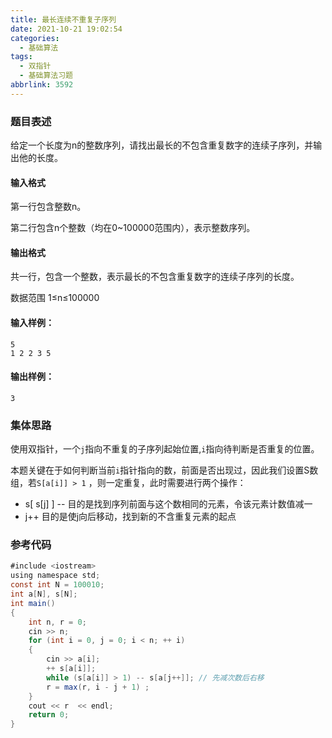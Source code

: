 ```yaml
---
title: 最长连续不重复子序列
date: 2021-10-21 19:02:54
categories:
  - 基础算法
tags:
  - 双指针
  - 基础算法习题
abbrlink: 3592
---
```


### 题目表述

给定一个长度为n的整数序列，请找出最长的不包含重复数字的连续子序列，并输出他的长度。<!-- more -->

#### 输入格式

第一行包含整数n。

第二行包含n个整数（均在0~100000范围内），表示整数序列。

#### 输出格式

共一行，包含一个整数，表示最长的不包含重复数字的连续子序列的长度。

数据范围   1≤n≤100000

#### 输入样例：

```undefined
5
1 2 2 3 5
```

#### 输出样例：

```undefined
3
```

### 集体思路

​	使用双指针，一个`j`指向不重复的子序列起始位置,`i`指向待判断是否重复的位置。

​	本题关键在于如何判断当前`i`指针指向的数，前面是否出现过，因此我们设置S数组，若`S[a[i]] > 1` ，则一定重复，此时需要进行两个操作：

* s[ s[j] ] --    目的是找到序列前面与这个数相同的元素，令该元素计数值减一
* j++            目的是使j向后移动，找到新的不含重复元素的起点

### 参考代码

````java
#include <iostream>
using namespace std;
const int N = 100010;
int a[N], s[N];
int main()
{
    int n, r = 0;
    cin >> n;
    for (int i = 0, j = 0; i < n; ++ i)
    {
        cin >> a[i];
        ++ s[a[i]];
        while (s[a[i]] > 1) -- s[a[j++]]; // 先减次数后右移
        r = max(r, i - j + 1) ;
    }
    cout << r  << endl;
    return 0;
}
````



